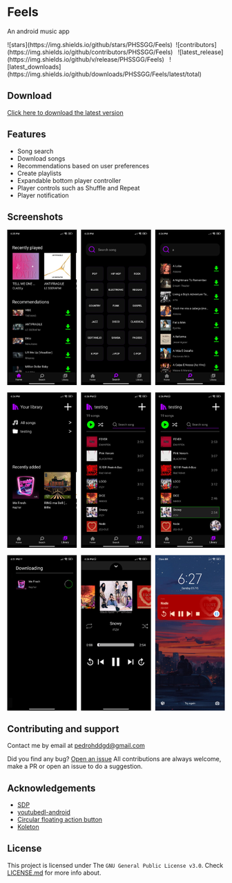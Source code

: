 # Feels
An android music app
<div style="display: flex; flex-direction: row;">
![stars](https://img.shields.io/github/stars/PHSSGG/Feels)&nbsp;
![contributors](https://img.shields.io/github/contributors/PHSSGG/Feels) &nbsp;
![latest_release](https://img.shields.io/github/v/release/PHSSGG/Feels) &nbsp;
![latest_downloads](https://img.shields.io/github/downloads/PHSSGG/Feels/latest/total)
</div>

## Download
[Click here to download the latest version](https://github.com/PHSSGG/Feels/releases/latest)

## Features
- Song search
- Download songs
- Recommendations based on user preferences
- Create playlists
- Expandable bottom player controller
- Player controls such as Shuffle and Repeat
- Player notification

## Screenshots
<div align="center" style="width:100%;display:flex;justify-content:space-between;">
<img width="32%" src="imgs/home.jpg" align="center" alt="screenshot" />
<img width="32%" src="imgs/search-1.jpg" align="center" alt="screenshot" />
<img width="32%" src="imgs/search-2.jpg" align="center" alt="screenshot" />
</div>

<br>

<div align="center" style="width:100%;display:flex;justify-content:space-between;">
<img width="32%" src="imgs/library.jpg" align="center" alt="screenshot" />
<img width="32%" src="imgs/songs-1.jpg" align="center" alt="screenshot" />
<img width="32%" src="imgs/songs-2.jpg" align="center" alt="screenshot" />
</div>

<br>

<div align="center" style="width:100%;display:flex;justify-content:space-between;">
<img width="32%" src="imgs/downloading.jpg" align="center" alt="screenshot" />
<img width="32%" src="imgs/player.jpg" align="center" alt="screenshot" />
<img width="32%" src="imgs/notification.jpg" align="center" alt="screenshot" />
</div>

## Contributing and support
Contact me by email at [pedrohddgd@gmail.com](mailto:pedrohddgd@gmail.com?subject=Feels)

Did you find any bug? [Open an issue](https://github.com/PHSSGG/Feels/issues)
All contributions are always welcome, make a PR or open an issue to do a suggestion.

## Acknowledgements
- [SDP](https://github.com/intuit/sdp)
- [youtubedl-android](https://github.com/yausername/youtubedl-android)
- [Circular floating action button](https://github.com/DmitryMalkovich/circular-with-floating-action-button)
- [Koleton](https://github.com/ericktijerou/koleton)

## License
This project is licensed under The `GNU General Public License v3.0`.
Check [LICENSE.md](/LICENSE) for more info about.
